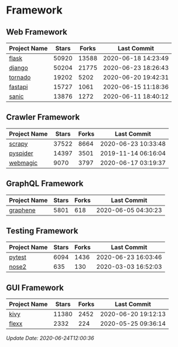 # Framework

## Web Framework

| Project Name | Stars | Forks | Last Commit |
| ------------ | ----- | ----- | ----------- |
| [flask](https://github.com/pallets/flask) | 50920 | 13588 | 2020-06-18 14:23:49 |
| [django](https://github.com/django/django) | 50204 | 21775 | 2020-06-23 18:26:43 |
| [tornado](https://github.com/tornadoweb/tornado) | 19202 | 5202 | 2020-06-20 19:42:31 |
| [fastapi](https://github.com/tiangolo/fastapi) | 15727 | 1061 | 2020-06-15 11:18:36 |
| [sanic](https://github.com/huge-success/sanic) | 13876 | 1272 | 2020-06-11 18:40:12 |

## Crawler Framework

| Project Name | Stars | Forks | Last Commit |
| ------------ | ----- | ----- | ----------- |
| [scrapy](https://github.com/scrapy/scrapy) | 37522 | 8664 | 2020-06-23 10:33:48 |
| [pyspider](https://github.com/binux/pyspider) | 14397 | 3501 | 2019-11-14 06:16:04 |
| [webmagic](https://github.com/code4craft/webmagic) | 9070 | 3797 | 2020-06-17 03:19:37 |

## GraphQL Framework

| Project Name | Stars | Forks | Last Commit |
| ------------ | ----- | ----- | ----------- |
| [graphene](https://github.com/graphql-python/graphene) | 5801 | 618 | 2020-06-05 04:30:23 |

## Testing Framework

| Project Name | Stars | Forks | Last Commit |
| ------------ | ----- | ----- | ----------- |
| [pytest](https://github.com/pytest-dev/pytest) | 6094 | 1436 | 2020-06-23 16:03:46 |
| [nose2](https://github.com/nose-devs/nose2) | 635 | 130 | 2020-03-03 16:52:03 |

## GUI Framework

| Project Name | Stars | Forks | Last Commit |
| ------------ | ----- | ----- | ----------- |
| [kivy](https://github.com/kivy/kivy) | 11380 | 2452 | 2020-06-20 19:12:13 |
| [flexx](https://github.com/flexxui/flexx) | 2332 | 224 | 2020-05-25 09:36:14 |

*Update Date: 2020-06-24T12:00:36*